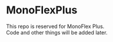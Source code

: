 # MonoFlexPlus
This repo is reserved for MonoFlex Plus.  
Code and other things will be added later.
